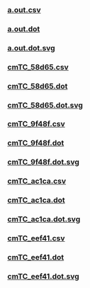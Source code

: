 ### [a.out.csv](a.out.csv)
### [a.out.dot](a.out.dot)
### [a.out.dot.svg](a.out.dot.svg)
### [cmTC_58d65.csv](cmTC_58d65.csv)
### [cmTC_58d65.dot](cmTC_58d65.dot)
### [cmTC_58d65.dot.svg](cmTC_58d65.dot.svg)
### [cmTC_9f48f.csv](cmTC_9f48f.csv)
### [cmTC_9f48f.dot](cmTC_9f48f.dot)
### [cmTC_9f48f.dot.svg](cmTC_9f48f.dot.svg)
### [cmTC_ac1ca.csv](cmTC_ac1ca.csv)
### [cmTC_ac1ca.dot](cmTC_ac1ca.dot)
### [cmTC_ac1ca.dot.svg](cmTC_ac1ca.dot.svg)
### [cmTC_eef41.csv](cmTC_eef41.csv)
### [cmTC_eef41.dot](cmTC_eef41.dot)
### [cmTC_eef41.dot.svg](cmTC_eef41.dot.svg)
